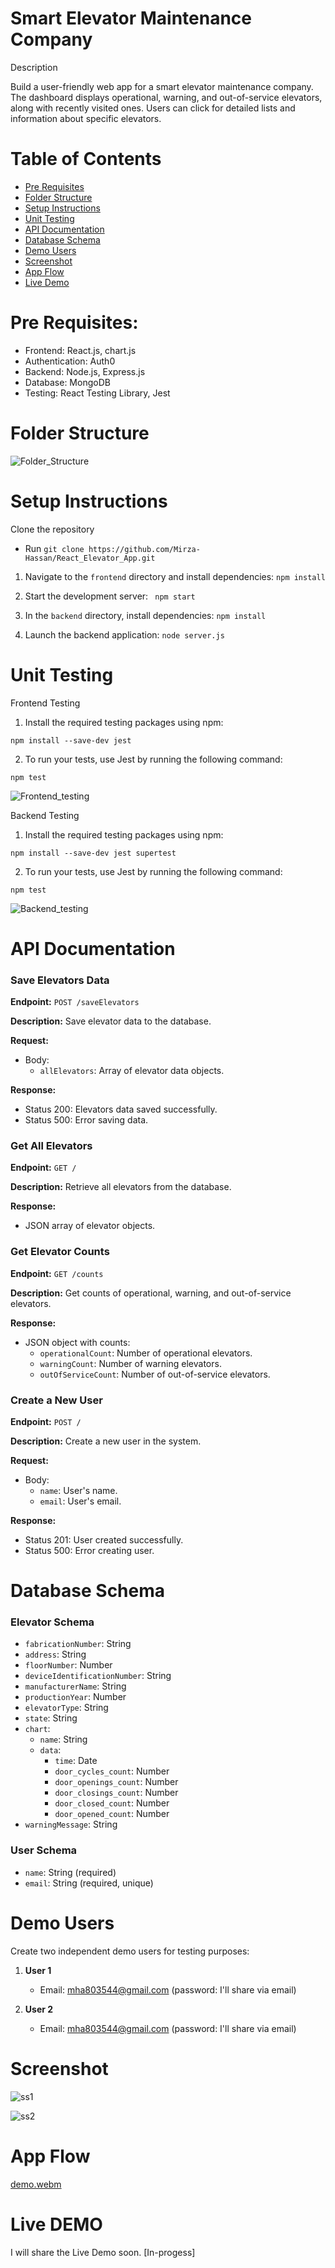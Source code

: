 # Smart Elevator Maintenance Company

Description

Build a user-friendly web app for a smart elevator maintenance company. The dashboard displays operational, warning, and out-of-service elevators, along with recently visited ones. Users can click for detailed lists and information about specific elevators.

# Table of Contents

- [Pre Requisites](#pre-requisites)
- [Folder Structure](#folder-structure)
- [Setup Instructions](#setup-instructions)
- [Unit Testing](#unit-testing)
- [API Documentation](#api-documentation)
- [Database Schema](#database-Schema)
- [Demo Users](#demo-users)
- [Screenshot](#screenshot)
- [App Flow](#app-flow)
- [Live Demo](#live-demo)

# Pre Requisites:

- Frontend: React.js, chart.js
- Authentication: Auth0
- Backend: Node.js, Express.js
- Database: MongoDB
- Testing: React Testing Library, Jest

# Folder Structure
![Folder_Structure](https://github.com/Mirza-Hassan/React_Elevator_App/assets/17096257/ce0b2255-cb0d-465c-9203-48f2cb1abed2)

# Setup Instructions

Clone the repository
- Run `git clone https://github.com/Mirza-Hassan/React_Elevator_App.git` 

1. Navigate to the `frontend` directory and install dependencies: `npm install`

2. Start the development server: ` npm start`

3. In the `backend` directory, install dependencies: `npm install`

4. Launch the backend application: `node server.js`

# Unit Testing

Frontend Testing

1. Install the required testing packages using npm:
```
npm install --save-dev jest
```
2. To run your tests, use Jest by running the following command:
```
npm test
```
![Frontend_testing](https://github.com/Mirza-Hassan/React_Elevator_App/assets/17096257/510644da-db4b-479a-bf38-8d32e5a61878)

Backend Testing

1. Install the required testing packages using npm:

```
npm install --save-dev jest supertest
```
2. To run your tests, use Jest by running the following command:
```
npm test
```
![Backend_testing](https://github.com/Mirza-Hassan/React_Elevator_App/assets/17096257/2ce51a57-b747-434a-ad79-14999e069a30)

# API Documentation

### Save Elevators Data

**Endpoint:** `POST /saveElevators`

**Description:** Save elevator data to the database.

**Request:**
- Body:
  - `allElevators`: Array of elevator data objects.

**Response:**
- Status 200: Elevators data saved successfully.
- Status 500: Error saving data.

### Get All Elevators

**Endpoint:** `GET /`

**Description:** Retrieve all elevators from the database.

**Response:**
- JSON array of elevator objects.

### Get Elevator Counts

**Endpoint:** `GET /counts`

**Description:** Get counts of operational, warning, and out-of-service elevators.

**Response:**
- JSON object with counts:
  - `operationalCount`: Number of operational elevators.
  - `warningCount`: Number of warning elevators.
  - `outOfServiceCount`: Number of out-of-service elevators.

### Create a New User

**Endpoint:** `POST /`

**Description:** Create a new user in the system.

**Request:**
- Body:
  - `name`: User's name.
  - `email`: User's email.

**Response:**
- Status 201: User created successfully.
- Status 500: Error creating user.

# Database Schema

### Elevator Schema

- `fabricationNumber`: String
- `address`: String
- `floorNumber`: Number
- `deviceIdentificationNumber`: String
- `manufacturerName`: String
- `productionYear`: Number
- `elevatorType`: String
- `state`: String
- `chart`:
  - `name`: String
  - `data`:
    - `time`: Date
    - `door_cycles_count`: Number
    - `door_openings_count`: Number
    - `door_closings_count`: Number
    - `door_closed_count`: Number
    - `door_opened_count`: Number
- `warningMessage`: String

### User Schema

- `name`: String (required)
- `email`: String (required, unique)

# Demo Users

Create two independent demo users for testing purposes:

1. **User 1**
   - Email: mha803544@gmail.com (password: I'll share via email)

2. **User 2**
   - Email: mha803544@gmail.com (password: I'll share via email)

# Screenshot

![ss1](https://github.com/Mirza-Hassan/React_Elevator_App/assets/17096257/0d98082a-98c1-4723-8ff3-8a08a93b7bc7)

![ss2](https://github.com/Mirza-Hassan/React_Elevator_App/assets/17096257/639f835f-6ae8-406a-acef-e8d486791966)

# App Flow
[demo.webm](https://github.com/Mirza-Hassan/React_Elevator_App/assets/17096257/84a30126-b3f3-42ae-9715-d3db5edf7b1e)

# Live DEMO

I will share the Live Demo soon. [In-progess] 

